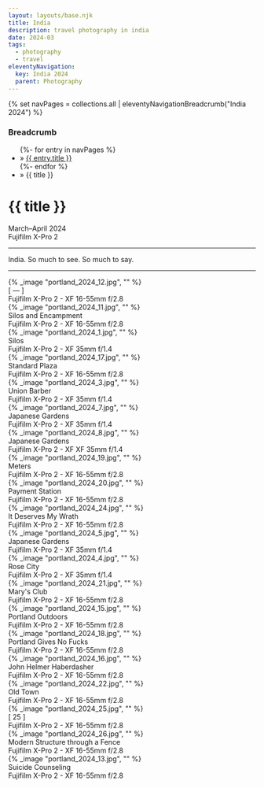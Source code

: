 ```yaml
---
layout: layouts/base.njk
title: India
description: travel photography in india
date: 2024-03
tags:
  - photography
  - travel
eleventyNavigation:
  key: India 2024
  parent: Photography
---
```

{% set navPages = collections.all | eleventyNavigationBreadcrumb("India 2024") %}
<div class="breadcrumb">
    <h3 class="visually-hidden">Breadcrumb</h3>
	<ul class="nav">
            {%- for entry in navPages %}
		<li class="nav-item"{% if entry.url == page.url %} class="active-breadcrumb"{% endif %}> » <a href="{{ entry.url }}">{{ entry.title }}</a></li>
  	    	{%- endfor %}
	    <li class="nav-item"><active-breadcrumb>» {{ title }}</active-breadcrumb></li>
	</ul>
</div>
<div class="container">
	<div class="row"></div>
	<div class="row">
		<div class="col">
			<h1>{{ title }}</h1>
			<figcaption>March–April 2024</br>Fujifilm X-Pro 2</figcaption>
			</ul>
			<hr>
			<p>India. So much to see. So much to say.</p>
			<hr>
		</div>
		<div class="col-1 col-1-md col-1-lg"></div>
		<div class="col">
			{% _image "portland_2024_12.jpg", "" %}
			<figcaption>[ — ]</br> Fujifilm X-Pro 2 - XF 16-55mm f/2.8</figcaption>
		</div>
		<div class="col-1 col-1-md col-1-lg"></div>
	</div>
	<div class="row">
		<div class="col-1 col-1-md col-1-lg"></div>
		<div class="col">
			{% _image "portland_2024_11.jpg", "" %}
			<figcaption>Silos and Encampment</br> Fujifilm X-Pro 2 - XF 16-55mm f/2.8</figcaption>
		</div>
		<div class="col-1 col-1-md col-1-lg"></div>
	</div>
	<div class="row">
		<div class="col-1 col-1-md col-1-lg"></div>
		<div class="col">
		</div>
		<div class="col">
			{% _image "portland_2024_1.jpg", "" %}
			<figcaption>Silos</br> Fujifilm X-Pro 2 - XF 35mm f/1.4</figcaption>
		</div>
		<div class="col-1 col-1-md col-1-lg"></div>
	</div>
	<div class="row">
		<div class="col-1 col-1-md col-1-lg"></div>
		<div class="col">
			{% _image "portland_2024_17.jpg", "" %}
			<figcaption>Standard Plaza</br> Fujifilm X-Pro 2 - XF 16-55mm f/2.8</figcaption>
		</div>
		<div class="col">
			{% _image "portland_2024_3.jpg", "" %}
			<figcaption>Union Barber</br> Fujifilm X-Pro 2 - XF 35mm f/1.4</figcaption>
		</div>
		<div class="col"></div>
		<div class="col-1 col-1-md col-1-lg"></div>
	</div>
	<div class="row">
		<div class="col-1 col-1-md col-1-lg"></div>
		<div class="col">
			{% _image "portland_2024_7.jpg", "" %}
			<figcaption>Japanese Gardens</br> Fujifilm X-Pro 2 - XF 35mm f/1.4</figcaption>
		</div>
		<div class="col">
			{% _image "portland_2024_8.jpg", "" %}
			<figcaption>Japanese Gardens</br> Fujifilm X-Pro 2 - XF XF 35mm f/1.4</figcaption>
		</div>
		<div class="col-1 col-1-md col-1-lg"></div>
	</div>
	<div class="row">
		<div class="col-1 col-1-md col-1-lg"></div>
		<div class="col">
			{% _image "portland_2024_19.jpg", "" %}
			<figcaption>Meters</br> Fujifilm X-Pro 2 - XF 16-55mm f/2.8</figcaption>
		</div>
		<div class="col">
			{% _image "portland_2024_20.jpg", "" %}
			<figcaption>Payment Station</br> Fujifilm X-Pro 2 - XF 16-55mm f/2.8</figcaption>
		</div>
		<div class="col">
			{% _image "portland_2024_24.jpg", "" %}
			<figcaption>It Deserves My Wrath</br> Fujifilm X-Pro 2 - XF 16-55mm f/2.8</figcaption>
		</div>
		<div class="col-1 col-1-md col-1-lg"></div>
	</div>
	<div class="row">
		<div class="col-1 col-1-md col-1-lg"></div>
		<div class="col">
			{% _image "portland_2024_5.jpg", "" %}
			<figcaption>Japanese Gardens</br> Fujifilm X-Pro 2 - XF 35mm f/1.4</figcaption>
		</div>
		<div class="col-1 col-1-md col-1-lg"></div>
	</div>
	<div class="row">
		<div class="col-1 col-1-md col-1-lg"></div>
		<div class="col">
			{% _image "portland_2024_4.jpg", "" %}
			<figcaption>Rose City</br> Fujifilm X-Pro 2 - XF 35mm f/1.4</figcaption>
		</div>
		<div class="col">
			{% _image "portland_2024_21.jpg", "" %}
			<figcaption>Mary's Club</br> Fujifilm X-Pro 2 - XF 16-55mm f/2.8</figcaption>
		</div>
		<div class="col">
			{% _image "portland_2024_15.jpg", "" %}
			<figcaption>Portland Outdoors</br> Fujifilm X-Pro 2 - XF 16-55mm f/2.8</figcaption>
		</div>
		<div class="col-1 col-1-md col-1-lg"></div>
	</div>
	<div class="row">
		<div class="col-1 col-1-md col-1-lg"></div>
		<div class="col">
			{% _image "portland_2024_18.jpg", "" %}
			<figcaption>Portland Gives No Fucks</br> Fujifilm X-Pro 2 - XF 16-55mm f/2.8</figcaption>
		</div>
		<div class="col-1 col-1-md col-1-lg"></div>
	</div>
	<div class="row">
		<div class="col-1 col-1-md col-1-lg"></div>
		<div class="col">
			{% _image "portland_2024_16.jpg", "" %}
			<figcaption>John Helmer Haberdasher</br> Fujifilm X-Pro 2 - XF 16-55mm f/2.8</figcaption>
		</div>
		<div class="col">
			{% _image "portland_2024_22.jpg", "" %}
			<figcaption>Old Town</br> Fujifilm X-Pro 2 - XF 16-55mm f/2.8</figcaption>
		</div>
		<div class="col"></div>
		<div class="col-1 col-1-md col-1-lg"></div>
	</div>
	<div class="row">
		<div class="col-1 col-1-md col-1-lg"></div>
		<div class="col">
			{% _image "portland_2024_25.jpg", "" %}
			<figcaption>[ 25 ]</br> Fujifilm X-Pro 2 - XF 16-55mm f/2.8</figcaption>
		</div>
		<div class="col">
			{% _image "portland_2024_26.jpg", "" %}
			<figcaption>Modern Structure through a Fence</br> Fujifilm X-Pro 2 - XF 16-55mm f/2.8</figcaption>
		</div>
		<div class="col-1 col-1-md col-1-lg"></div>
	</div>
	<div class="row">
		<div class="col-1 col-1-md col-1-lg"></div>
		<div class="col">
			{% _image "portland_2024_13.jpg", "" %}
			<figcaption>Suicide Counseling</br> Fujifilm X-Pro 2 - XF 16-55mm f/2.8</figcaption>
		</div>
		<div class="col-1 col-1-md col-1-lg"></div>
	</div>
</div>